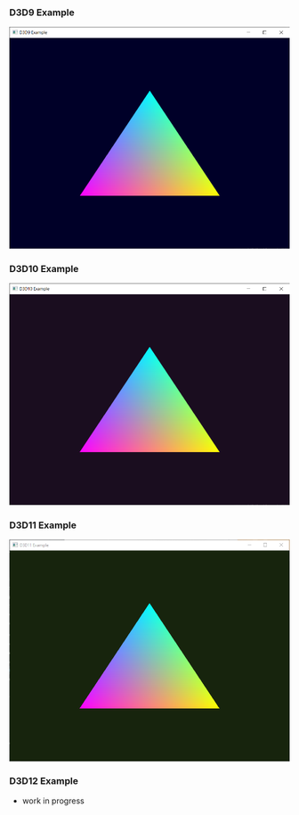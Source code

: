 ### D3D9 Example
![D3D9 Example](./.rsrc/d3d9.png)

### D3D10 Example
![D3D10 Example](./.rsrc/d3d10.png)

### D3D11 Example
![D3D11 Example](./.rsrc/d3d11.png)

### D3D12 Example
- work in progress